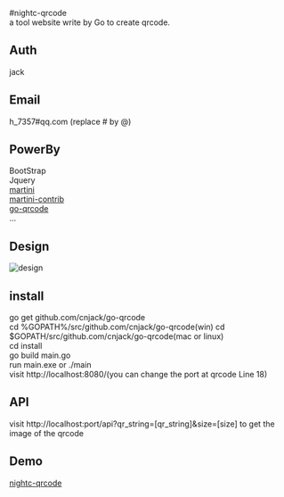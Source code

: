 #nightc-qrcode  
a tool website write by Go to create qrcode.  
## Auth  
jack  
## Email
h_7357#qq.com (replace # by @)  
## PowerBy  
BootStrap  
Jquery  
[martini](http://github.com/go-martini/martini)  
[martini-contrib](http://github.com/martini-contrib/render)  
[go-qrcode](http://github.com/skip2/go-qrcode)  
...  
## Design 
![design ](https://github.com/cnjack/go-qrcode/blob/master/doc/qrcode.rp?raw=true)  
## install  
go get github.com/cnjack/go-qrcode  
cd %GOPATH%/src/github.com/cnjack/go-qrcode(win) cd $GOPATH/src/github.com/cnjack/go-qrcode(mac or linux)  
cd install  
go build main.go  
run main.exe or ./main  
visit http://localhost:8080/(you can change the port at qrcode Line 18)  
## API  
visit http://localhost:port/api?qr_string=[qr_string]&size=[size]
to get the image of the qrcode  
## Demo  
[nightc-qrcode](http://qrcode.nightc.com)  